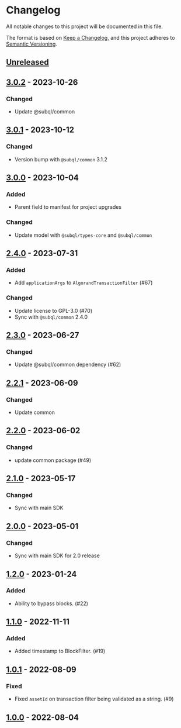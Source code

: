 # Changelog
All notable changes to this project will be documented in this file.

The format is based on [Keep a Changelog](https://keepachangelog.com/en/1.0.0/),
and this project adheres to [Semantic Versioning](https://semver.org/spec/v2.0.0.html).

## [Unreleased]

## [3.0.2] - 2023-10-26
### Changed
- Update @subql/common

## [3.0.1] - 2023-10-12
### Changed
- Version bump with `@subql/common` 3.1.2

## [3.0.0] - 2023-10-04
### Added
- Parent field to manifest for project upgrades

### Changed
- Update model with `@subql/types-core` and `@subql/common`

## [2.4.0] - 2023-07-31
### Added
- Add `applicationArgs` to `AlgorandTransactionFilter` (#67)

### Changed
- Update license to GPL-3.0 (#70)
- Sync with `@subql/common` 2.4.0

## [2.3.0] - 2023-06-27
### Changed
- Update @subql/common dependency (#62)

## [2.2.1] - 2023-06-09
### Changed
- Update common

## [2.2.0] - 2023-06-02
### Changed
- update common package (#49)

## [2.1.0] - 2023-05-17
### Changed
- Sync with main SDK

## [2.0.0] - 2023-05-01
### Changed
- Sync with main SDK for 2.0 release

## [1.2.0] - 2023-01-24
### Added
- Ability to bypass blocks. (#22)

## [1.1.0] - 2022-11-11
### Added
- Added timestamp to BlockFilter. (#19)

## [1.0.1] - 2022-08-09
### Fixed
- Fixed `assetId` on transaction filter being validated as a string. (#9)

## [1.0.0] - 2022-08-04
[Unreleased]: https://github.com/subquery/subql-algorand/compare/common-algorand/3.0.2...HEAD
[3.0.2]: https://github.com/subquery/subql-algorand/compare/common-algorand/3.0.1...common-algorand/3.0.2
[3.0.1]: https://github.com/subquery/subql-algorand/compare/common-algorand/3.0.0...common-algorand/3.0.1
[3.0.0]: https://github.com/subquery/subql-algorand/compare/common-algorand/2.4.0...common-algorand/3.0.0
[2.4.0]: https://github.com/subquery/subql-algorand/compare/common-algorand/2.3.0...common-algorand/2.4.0
[2.3.0]: https://github.com/subquery/subql-algorand/compare/common-algorand/2.2.1...common-algorand/2.3.0
[2.2.1]: https://github.com/subquery/subql-algorand/compare/common-algorand/2.2.0...common-algorand/2.2.1
[2.2.0]: https://github.com/subquery/subql-algorand/compare/common-algorand/2.1.0...common-algorand/2.2.0
[2.1.0]: https://github.com/subquery/subql-algorand/compare/common-algorand/2.0.0...common-algorand/2.1.0
[2.0.0]: https://github.com/subquery/subql-algorand/compare/common-algorand/1.2.0...common-algorand/2.0.0
[1.2.0]: https://github.com/subquery/subql-algorand/compare/common-algorand/1.1.0...common-algorand/1.2.0
[1.1.0]: https://github.com/subquery/subql-algorand/compare/common-algorand/1.0.1...common-algorand/1.1.0
[1.0.1]: https://github.com/subquery/subql-algorand/compare/common-algorand/v1.0.0...common-algorand/v1.0.1
[1.0.0]: https://github.com/subquery/subql-algorand/compare/common-algorand/v1.0.0
